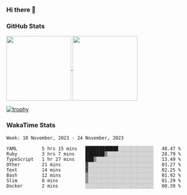 ### Hi there 👋

### GitHub Stats

<a href="https://github.com/anuraghazra/github-readme-stats">
  <img align="center" height="170px" src="https://github-readme-stats.vercel.app/api/top-langs/?username=tksfjt1024&layout=compact&count_private=true&show_icons=true&show_icons=true&theme=graywhite" />
</a>
<a href="https://github.com/anuraghazra/github-readme-stats">
  <img align="center" height="170px" src="https://github-readme-stats.vercel.app/api?username=tksfjt1024&count_private=true&show_icons=true&show_icons=true&theme=graywhite" />
</a>

[![trophy](https://github-profile-trophy.vercel.app/?username=tksfjt1024)](https://github.com/ryo-ma/github-profile-trophy)

### WakaTime Stats

<!--START_SECTION:waka-->
```text
Week: 18 November, 2023 - 24 November, 2023

YAML         5 hrs 15 mins   ████████████░░░░░░░░░░░░░   48.47 % 
Ruby         3 hrs 7 mins    ███████▒░░░░░░░░░░░░░░░░░   28.79 % 
TypeScript   1 hr 27 mins    ███▒░░░░░░░░░░░░░░░░░░░░░   13.49 % 
Other        21 mins         ▓░░░░░░░░░░░░░░░░░░░░░░░░   03.27 % 
Text         14 mins         ▓░░░░░░░░░░░░░░░░░░░░░░░░   02.25 % 
Bash         12 mins         ▒░░░░░░░░░░░░░░░░░░░░░░░░   01.92 % 
Slim         8 mins          ▒░░░░░░░░░░░░░░░░░░░░░░░░   01.29 % 
Docker       2 mins          ░░░░░░░░░░░░░░░░░░░░░░░░░   00.39 % 
```
<!--END_SECTION:waka-->
